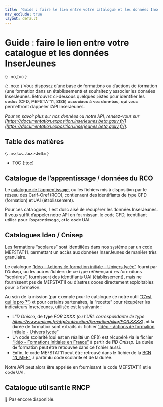 ```yaml
---
title: 'Guide : faire le lien entre votre catalogue et les données InserJeunes'
nav_exclude: true
layout: default
---
```


# Guide : faire le lien entre votre catalogue et les données InserJeunes
{: .no_toc }

{: .note }
Vous disposez d’une base de formations ou d’actions de formation (une formation dans un établissement) et souhaitez y associer les données InserJeunes. Retrouvez ci-dessous quelques pistes pour identifier les codes (CFD, MEFSTAT11, SISE) associées à vos données, qui vous permettront d’appeler l’API InserJeunes.

*Pour en savoir plus sur nos données ou notre API, rendez-vous sur [https://documentation.exposition.inserjeunes.beta.gouv.fr/](https://documentation.exposition.inserjeunes.beta.gouv.fr/).*

## Table des matières
{: .no_toc .text-delta }
- TOC
{:toc}

## Catalogue de l’apprentissage / données du RCO

Le [catalogue de l’apprentissage](https://catalogue-apprentissage.intercariforef.org/), ou les fichiers mis à disposition par le réseau des Carif-Oref (RCO), contiennent des identifiants de type CFD (formation) et UAI (établissement).

Pour ces catalogues, il est donc aisé de récupérer les données InserJeunes. Il vous suffit d’appeler notre API en fournissant le code CFD, identifiant utilisé pour l’apprentissage, et le code UAI.

## Catalogues Ideo / Onisep

Les formations “scolaires” sont identifiées dans nos système par un code MEFSTAT11, permettant un accès aux données InserJeunes de manière très granulaire.

Le catalogue [“Idéo - Actions de formation initiale - Univers lycée”](https://opendata.onisep.fr/data/605340ddc19a9/2-ideo-actions-de-formation-initiale-univers-lycee.htm) fourni par l’Onisep, ou les autres fichiers de ce type référençant les formations “scolaires”, fournissent des identifiants UAI (établissement), mais ne fournissent pas de MEFSTAT11 ou d’autres codes directement exploitables pour la formation.

Au sein de la mission (par exemple pour le catalogue de notre outil [“C’est qui le pro ?”](https://beta.gouv.fr/startups/cestquilepro.html)) et pour certains partenaires, la “recette” pour récupérer les indicateurs InserJeunes, utilisée est la suivante : 

- L’*ID Onisep*, de type *FOR.XXXX (ou l’URL correspondante de type https://www.onisep.fr/http/redirection/formation/slug/FOR.XXXX*), et la durée de formation sont extraits du fichier [“Idéo - Actions de formation initiale - Univers lycée”](https://opendata.onisep.fr/data/605340ddc19a9/2-ideo-actions-de-formation-initiale-univers-lycee.htm)
- Un code scolarité (qui est en réalité un CFD) est récupéré via le fichier [“Idéo - Formations initiales en France”](https://opendata.onisep.fr/data/5fa591127f501/2-ideo-formations-initiales-en-france.htm) à partir de l’*ID Onisep.* La durée de formation peut être retrouvée dans ce fichier aussi.
- Enfin, le code MEFSTAT11 peut être retrouvé dans le fichier de la [BCN “N_MEF”](https://infocentre.pleiade.education.fr/bcn/workspace/viewTable/n/N_MEF), à partir du code scolarité et de la durée.

Notre API peut alors être appelée en fournissant le code MEFSTAT11 et le code UAI.

## Catalogue utilisant le RNCP

🚧 Pas encore disponible.